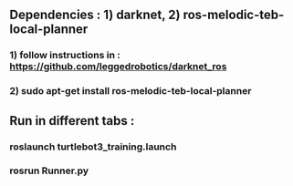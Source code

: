 ## Dependencies : 1) darknet, 2) ros-melodic-teb-local-planner
### 1) follow instructions in : https://github.com/leggedrobotics/darknet_ros
### 2) sudo apt-get install ros-melodic-teb-local-planner

## Run in different tabs :
### roslaunch turtlebot3_training.launch
### rosrun Runner.py
